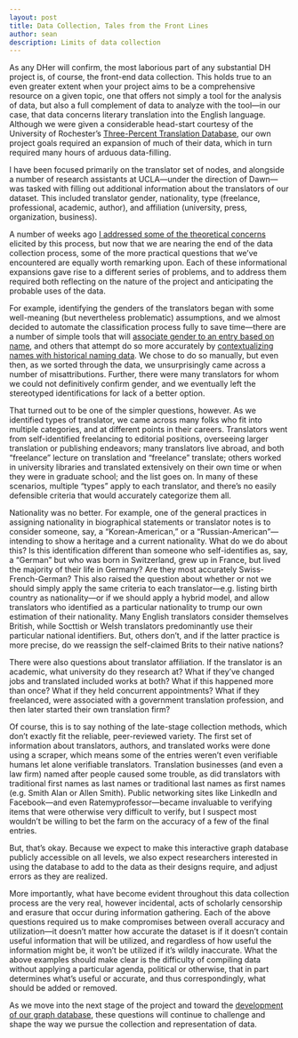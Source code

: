 ```yaml
---
layout: post
title: Data Collection, Tales from the Front Lines
author: sean
description: Limits of data collection 
---
```


As any DHer will confirm, the most laborious part of any substantial DH project is, of course, the front-end data collection. This holds true to an even greater extent when your project aims to be a comprehensive resource on a given topic, one that offers not simply a tool for the analysis of data, but also a full complement of data to analyze with the tool—in our case, that data concerns literary translation into the English language. Although we were given a considerable head-start courtesy of the University of Rochester’s [Three-Percent Translation Database](http://www.rochester.edu/College/translation/threepercent/index.php?s=database), our own project goals required an expansion of much of their data, which in turn required many hours of arduous data-filling.

I have been focused primarily on the translator set of nodes, and alongside a number of research assistants at UCLA—under the direction of Dawn—was tasked with filling out additional information about the translators of our dataset. This included translator gender, nationality, type (freelance, professional, academic, author), and affiliation (university, press, organization, business).

A number of weeks ago [I addressed some of the theoretical concerns](https://translatingnetworks.github.io/2016/08/15/bestofallpossibleworlds/) elicited by this process, but now that we are nearing the end of the data collection process, some of the more practical questions that we’ve encountered are equally worth remarking upon. Each of these informational expansions gave rise to a different series of problems, and to address them required both reflecting on the nature of the project and anticipating the probable uses of the data.

For example, identifying the genders of the translators began with some well-meaning (but nevertheless problematic) assumptions, and we almost decided to automate the classification process fully to save time—there are a number of simple tools that will [associate gender to an entry based on name](https://gender-api.com/), and others that attempt do so more accurately by [contextualizing names with historical naming data](https://cran.r-project.org/web/packages/gender/gender.pdf). We chose to do so manually, but even then, as we sorted through the data, we unsurprisingly came across a number of misattributions. Further, there were many translators for whom we could not definitively confirm gender, and we eventually left the stereotyped identifications for lack of a better option.

That turned out to be one of the simpler questions, however. As we identified types of translator, we came across many folks who fit into multiple categories, and at different points in their careers. Translators went from self-identified freelancing to editorial positions, overseeing larger translation or publishing endeavors; many translators live abroad, and both “freelance” lecture on translation and “freelance” translate; others worked in university libraries and translated extensively on their own time or when they were in graduate school; and the list goes on. In many of these scenarios, multiple “types” apply to each translator, and there’s no easily defensible criteria that would accurately categorize them all.

Nationality was no better. For example, one of the general practices in assigning nationality in biographical statements or translator notes is to consider someone, say, a “Korean-American,” or a “Russian-American”—intending to show a heritage and a current nationality. What do we do about this? Is this identification different than someone who self-identifies as, say, a “German” but who was born in Switzerland, grew up in France, but lived the majority of their life in Germany? Are they most accurately Swiss-French-German? This also raised the question about whether or not we should simply apply the same criteria to each translator—e.g. listing birth country as nationality—or if we should apply a hybrid model, and allow translators who identified as a particular nationality to trump our own estimation of their nationality. Many English translators consider themselves British, while Socttish or Welsh translators predominantly use their particular national identifiers. But, others don’t, and if the latter practice is more precise, do we reassign the self-claimed Brits to their native nations?

There were also questions about translator affiliation. If the translator is an academic, what university do they research at? What if they’ve changed jobs and translated included works at both? What if this happened more than once? What if they held concurrent appointments? What if they freelanced, were associated with a government translation profession, and then later started their own translation firm?

Of course, this is to say nothing of the late-stage collection methods, which don’t exactly fit the reliable, peer-reviewed variety. The first set of information about translators, authors, and translated works were done using a scraper, which means some of the entries weren’t even verifiable humans let alone verifiable translators. Translation businesses (and even a law firm) named after people caused some trouble, as did translators with traditional first names as last names or traditional last names as first names (e.g. Smith Alan or Allen Smith). Public networking sites like LinkedIn and Facebook—and even Ratemyprofessor—became invaluable to verifying items that were otherwise very difficult to verify, but I suspect most wouldn’t be willing to bet the farm on the accuracy of a few of the final entries.

But, that’s okay. Because we expect to make this interactive graph database publicly accessible on all levels, we also expect researchers interested in using the database to add to the data as their designs require, and adjust errors as they are realized.

More importantly, what have become evident throughout this data collection process are the very real, however incidental, acts of scholarly censorship and erasure that occur during information gathering. Each of the above questions required us to make compromises between overall accuracy and utilization—it doesn’t matter how accurate the dataset is if it doesn’t contain useful information that will be utilized, and regardless of how useful the information might be, it won’t be utilized if it’s wildly inaccurate. What the above examples should make clear is the difficulty of compiling data without applying a particular agenda, political or otherwise, that in part determines what’s useful or accurate, and thus correspondingly, what should be added or removed.

As we move into the next stage of the project and toward the [development of our graph database](https://translatingnetworks.github.io/2016/08/26/sharp2016/), these questions will continue to challenge and shape the way we pursue the collection and representation of data.
